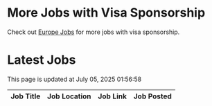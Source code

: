 # More Jobs with Visa Sponsorship

Check out [Europe Jobs](https://github.com/sureshparimi/europejobs#latest-jobs) for more jobs with visa sponsorship.

# Latest Jobs

This page is updated at July 05, 2025 01:56:58

| Job Title | Job Location | Job Link | Job Posted |
| --- | --- | --- | --- |
